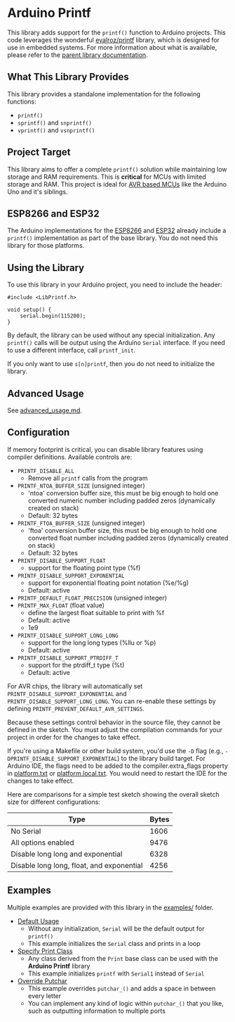 # Arduino Printf

This library adds support for the `printf()` function to Arduino projects. This code leverages the wonderful [eyalroz/printf](https://github.com/mpaland/printf) library, which is designed for use in embedded systems. For more information about what is available, please refer to the [parent library documentation](https://github.com/mpaland/printf/blob/master/README.md).

## What This Library Provides

This library provides a standalone implementation for the following functions:

* `printf()`
* `sprintf()` and `snprintf()`
* `vprintf()` and `vsnprintf()`

## Project Target

This library aims to offer a complete `printf()` solution while maintaining low storage and RAM requirements. 
This is **critical** for MCUs with limited storage and RAM. This project is ideal for [AVR based MCUs](https://en.wikipedia.org/wiki/AVR_microcontrollers) like the 
Arduino Uno and it's siblings.

## ESP8266 and ESP32

The Arduino implementations for the [ESP8266](https://github.com/esp8266/Arduino) and 
[ESP32](https://github.com/espressif/arduino-esp32) already include a `printf()` implementation 
as part of the base library. You do not need this library for those platforms.

## Using the Library

To use this library in your Arduino project, you need to include the header:

```
#include <LibPrintf.h>

void setup() {
    serial.begin(115200);
}
```

By default, the library can be used without any special initialization. Any `printf()` calls will be output using 
the Arduino `Serial` interface. If you need to use a different interface, call `printf_init`.

If you only want to use `s[n]printf`, then you do not need to initialize the library.

## Advanced Usage

See [advanced_usage.md](advanced_usage.md).

## Configuration

If memory footprint is critical, you can disable library features using compiler definitions. Available controls are:

* `PRINTF_DISABLE_ALL`
    - Remove all `printf` calls from the program
* `PRINTF_NTOA_BUFFER_SIZE` (unsigned integer)
    * 'ntoa' conversion buffer size, this must be big enough to hold one converted numeric number including padded zeros (dynamically created on stack)
    * Default: 32 bytes
* `PRINTF_FTOA_BUFFER_SIZE` (unsigned integer)
    - 'ftoa' conversion buffer size, this must be big enough to hold one converted float number including padded zeros (dynamically created on stack)
    - Default: 32 bytes
* `PRINTF_DISABLE_SUPPORT_FLOAT`
    - support for the floating point type (%f)
* `PRINTF_DISABLE_SUPPORT_EXPONENTIAL`
    - support for exponential floating point notation (%e/%g)
    - Default: active
* `PRINTF_DEFAULT_FLOAT_PRECISION` (unsigned integer)
* `PRINTF_MAX_FLOAT` (float value)
    - define the largest float suitable to print with %f
    - Default: active
    - 1e9
* `PRINTF_DISABLE_SUPPORT_LONG_LONG`
    - support for the long long types (%llu or %p)
    * Default: active
* `PRINTF_DISABLE_SUPPORT_PTRDIFF_T`
    - support for the ptrdiff_t type (%t)
    - Default: active

For AVR chips, the library will automatically set `PRINTF_DISABLE_SUPPORT_EXPONENTIAL` and `PRINTF_DISABLE_SUPPORT_LONG_LONG`. You can re-enable these settings by defining `PRINTF_PREVENT_DEFAULT_AVR_SETTINGS`.

Because these settings control behavior in the source file, they cannot be defined in the sketch. You must adjust the compilation commands for your project in order for the changes to take effect.

If you're using a Makefile or other build system, you'd use the `-D` flag (e.g., `-DPRINTF_DISABLE_SUPPORT_EXPONENTIAL`) to the library build target. For Arduino IDE, the flags need to be added to the compiler.extra_flags property in [platform.txt](https://arduino.github.io/arduino-cli/platform-specification/#platformtxt) or [platform.local.txt](https://arduino.github.io/arduino-cli/platform-specification/#platformlocaltxt). You would need to restart the IDE for the changes to take effect.

Here are comparisons for a simple test sketch showing the overall sketch size for different configurations:

| Type           | Bytes |
| -------------- | ----- |
| No Serial      | 1606  |
| All options enabled | 9476  |
| Disable long long and exponential | 6328 |
| Disable long long, float, and exponential | 4256 |

## Examples

Multiple examples are provided with this library in the [examples/](examples/) folder.

* [Default Usage](examples/default_to_serial/default_to_serial.ino)
    - Without any initialization, `Serial` will be the default output for `printf()`
    - This example initializes the `Serial` class and prints in a loop
* [Specify Print Class](examples/specify_print_class/specify_print_class.ino)
    - Any class derived from the `Print` base class can be used with the **Arduino Printf** library
    - This example initializes `printf` with `Serial1` instead of `Serial`
* [Override Putchar](examples/override_putchar/override_putchar.ino)
    - This example overrides `putchar_()` and adds a space in between every letter
    - You can implement any kind of logic within `putchar_()` that you like, such as outputting information to multiple ports
